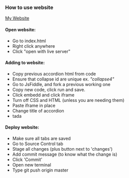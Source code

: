 ### How to use website

[My Website](https://tannermcmanner.github.io/)

#### Open website:
- Go to index.html
- Right click anywhere
- Click "open with live server"

#### Adding to website:
- Copy previous accordion html from code
- Ensure that collapse id are unique ex. *"collapse4"*
- Go to JsFiddle, and fork a previous working one
- Copy new code, click run and save.
- Click embedd and click iframe
- Turn off CSS and HTML (unless you are needing them)
- Paste iframe in place
- Change title of accordion
- tada

#### Deploy website:
- Make sure all tabs are saved
- Go to Source Control tab
- Stage all changes (plus button next to 'changes')
- Add commit message (to know what the change is)
- Click 'Commit'
- Open new terminal
- Type git push origin master